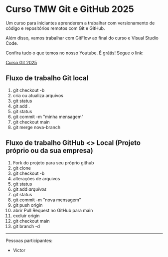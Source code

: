 # Curso TMW Git e GitHub 2025

Um curso para iniciantes aprenderem a trabalhar com versionamento de código e repositórios remotos com Git e GitHub.

Além disso, vamos trabalhar com GitFlow ao final do curso e Visual Studio Code.

Confira tudo o que temos no nosso Youtube. É grátis! Segue o link:

[Curso Git 2025](https://youtube.com/@teomewhy)


## Fluxo de trabalho Git local

1. git checkout -b <nova-branch>
2. cria ou atualiza arquivos
3. git status
4. git add .
5. git status
6. git commit -m "minha mensagem"
7. git checkout main
8. git merge nova-branch

## Fluxo de trabalho GitHub <> Local (Projeto próprio ou da sua empresa)

01. Fork do projeto para seu próprio github
02. git clone <endereco do projeto>
03. git checkout -b <nova-branch>
04. alterações de arquivos
05. git status
06. git add *arquivos*
07. git status
08. git commit -m "nova mensagem"
09. git push origin <nova-branch>
10. abrir Pull Request no GitHub para main
11. excluir <nova-branch> origin
12. git checkout main
13. git branch -d <nova-branch>

----

Pessoas participantes:

- Victor